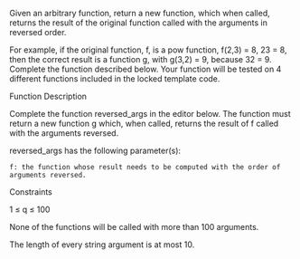 Given an arbitrary function, return a new function, which when called, returns the result of the original function called with the arguments in reversed order. 

  

For example, if the original function, f, is a pow function, f(2,3) = 8, 23 = 8, then the correct result is a function g, with g(3,2) = 9, because 32 = 9.
Complete the function described below. Your function will be tested on 4 different functions included in the locked template code. 

  

Function Description  

  

Complete the function reversed_args in the editor below. 
The function must return a new function g which, when called, returns the result of f called with the arguments reversed. 

  

reversed_args has the following parameter(s): 

    f: the function whose result needs to be computed with the order of arguments reversed. 

  

Constraints 

1 ≤ q ≤ 100 

None of the functions will be called with more than 100 arguments. 

The length of every string argument is at most 10. 